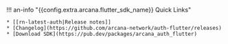 !!! an-info "{{config.extra.arcana.flutter_sdk_name}} Quick Links"

    * [[rn-latest-auth|Release notes]]
    * [Changelog](https://github.com/arcana-network/auth-flutter/releases)
    * [Download SDK](https://pub.dev/packages/arcana_auth_flutter)